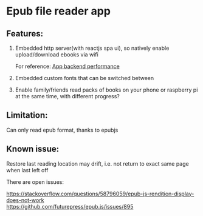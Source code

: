 # Epub file reader app

## Features: 

1. Embedded http server(with reactjs spa ui), so natively enable upload/download ebooks via wifi

    For reference: [App backend performance](app-backend-performance.md)

2. Embedded custom fonts that can be switched between
3. Enable family/friends read packs of books on your phone or raspberry pi at the same time, with different progress?

## Limitation:

Can only read epub format, thanks to epubjs 

## Known issue:

Restore last reading location may drift, i.e. not return to exact same page when last left off

There are open issues:

https://stackoverflow.com/questions/58796059/epub-js-rendition-display-does-not-work  
https://github.com/futurepress/epub.js/issues/895  

